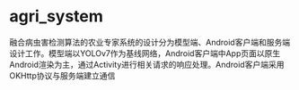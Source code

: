 # agri_system
融合病虫害检测算法的农业专家系统的设计分为模型端、Android客户端和服务端设计工作。模型端以YOLOv7作为基线网络，Android客户端中App页面以原生Android渲染为主，通过Activity进行相关请求的响应处理。Android客户端采用OKHttp协议与服务端建立通信
